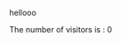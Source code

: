<html>
	<head>
		<title> Title! </title>
	</head>
	<body>
		<p> hellooo </p>
		<div id="cntr"> 
            The number of visitors is : 
            <span>0</span>
        </div>
       	<script> 
       		const fs = require('fs') 
  
			fs.readFile('count.txt', (err, data) => { 
    			if (err) throw err; 
  
   				console.log(data.toString()); 
			}) 
			
			// window.onload = counter(){

			// };  
		</script>	
		<p> bruh is this shit updating? </p>
	</body>
</html>
